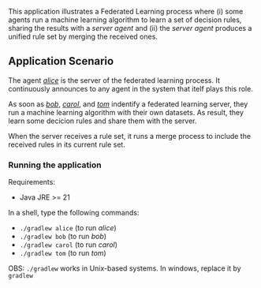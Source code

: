 This application illustrates a Federated Learning process where (i) some agents run a machine learning algorithm to learn a set of decision rules,  sharing the results with a *server agent* and (ii) the *server agent* produces a unified rule set by merging the received ones.

## Application Scenario
The agent [*alice*](src/agt/alice.asl) is the server of the federated learning process. It continuously announces to any agent in the system that itelf plays this role.

As soon as [*bob*](src/agt/bob.asl), [*carol*](src/agt/carol.asl), and [*tom*](src/agt/tom.asl) indentify a federated learning server, they run a machine learning algorithm with their own datasets. As result, they learn some decicion rules and share them with the server.

When the server receives a rule set, it runs a merge process to include the received rules in its current rule set.

### Running the application

Requirements:
- Java JRE >= 21
  
In a shell, type the following commands: 
- `./gradlew alice` (to run *alice*)
- `./gradlew bob` (to run *bob*)
- `./gradlew carol` (to run *carol*)
- `./gradlew tom` (to run *tom*)

OBS: `./gradlew` works in Unix-based systems. In windows, replace it by `gradlew`
